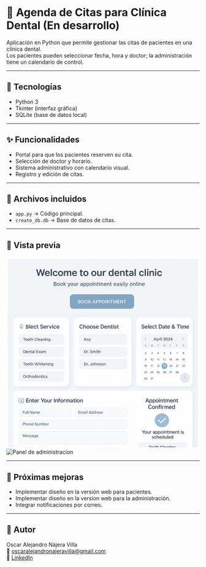 # 📅 Agenda de Citas para Clínica Dental (En desarrollo)

Aplicación en Python que permite gestionar las citas de pacientes en una clínica dental.  
Los pacientes pueden seleccionar fecha, hora y doctor; la administración tiene un calendario de control.

---

## 🔧 Tecnologías
- Python 3  
- Tkinter (interfaz gráfica)  
- SQLite (base de datos local)  

---

## ✨ Funcionalidades
- Portal para que los pacientes reserven su cita.  
- Selección de doctor y horario.  
- Sistema administrativo con calendario visual.  
- Registro y edición de citas.  

---

## 📂 Archivos incluidos
- `app.py` → Código principal.  
- `create_db.db` → Base de datos de citas.   

---

## 📸 Vista previa
![Portal del paciente](Fotos_Sketch/Portal%20del%20paciente.png)
![Panel de administracion](Fotos_Sketch/Panel%20del%20administracion.png)

---

## 🚀 Próximas mejoras
- Implementar diseño en la versión web para pacientes.
- Implementar diseño en la version web para la administración.  
- Integrar notificaciones por correo.  

---

## 👤 Autor
Oscar Alejandro Nájera Villa  
📧 oscaralejandronajeravilla@gmail.com  
🔗 [LinkedIn](https://www.linkedin.com/in/oscar-alejandro-najera-villa-79756b34a)
